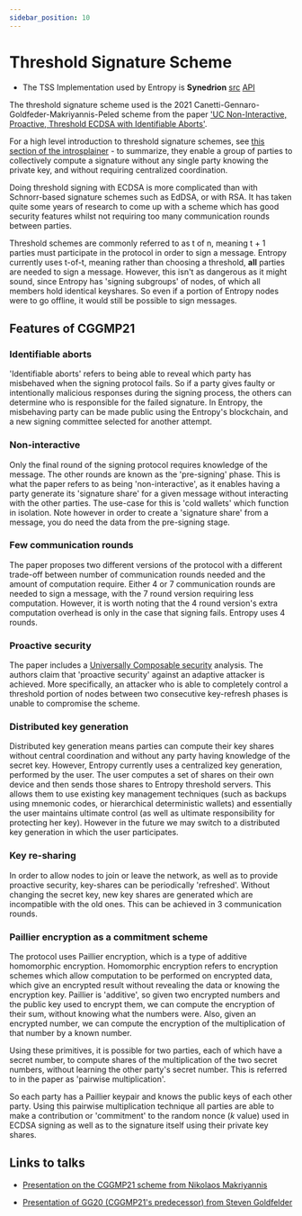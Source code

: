 ```yaml
---
sidebar_position: 10
---
```


# Threshold Signature Scheme

- The TSS Implementation used by Entropy is **Synedrion** [src](https://github.com/entropyxyz/synedrion) [API](https://entropy-api-docs.vercel.app/synedrion/synedrion/index.html)

The threshold signature scheme used is the 2021 Canetti-Gennaro-Goldfeder-Makriyannis-Peled scheme from the paper ['UC Non-Interactive, Proactive, Threshold ECDSA with Identifiable Aborts'](https://eprint.iacr.org/2021/060).

For a high level introduction to threshold signature schemes, see [this section of the introsplainer](Intro#hello-i-would-like-one-cryptography) - to summarize, they enable a group of parties to collectively compute a signature without any single party knowing the private key, and without requiring centralized coordination.

Doing threshold signing with ECDSA is more complicated than with Schnorr-based signature schemes such as EdDSA, or with RSA. It has taken quite some years of research to come up with a scheme which has good security features whilst not requiring too many communication rounds between parties.
<!-- because $s$ computation is linear with Schnorr (explain) -->

<!-- Sigsk(M ) -->
<!-- Sample k ← Zq -->
<!-- R ← k · G = (rx, ry ) -->
<!-- r ← rx mod q -->
<!-- s ← k−1 (H(M ) + r · sk) mod q -->
<!-- return (r, s) -->

Threshold schemes are commonly referred to as t of n, meaning t + 1 parties must participate in the protocol in order to sign a message. Entropy currently uses t-of-t, meaning rather than choosing a threshold, **all** parties are needed to sign a message. However, this isn't as dangerous as it might sound, since Entropy has 'signing subgroups' of nodes, of which all members hold identical keyshares. So even if a portion of Entropy nodes were to go offline, it would still be possible to sign messages.

## Features of CGGMP21

### Identifiable aborts

'Identifiable aborts' refers to being able to reveal which party has misbehaved when the signing protocol fails. So if a party gives faulty or intentionally malicious responses during the signing process, the others can determine who is responsible for the failed signature. In Entropy, the misbehaving party can be made public using the Entropy's blockchain, and a new signing committee selected for another attempt.

### Non-interactive

Only the final round of the signing protocol requires knowledge of the message. The other rounds are known as the 'pre-signing' phase. This is what the paper refers to as being 'non-interactive', as it enables having a party generate its 'signature share' for a given message without interacting with the other parties. The use-case for this is 'cold wallets' which function in isolation. Note however in order to create a 'signature share' from a message, you do need the data from the pre-signing stage.

### Few communication rounds

The paper proposes two different versions of the protocol with a different trade-off between number of communication rounds needed and the amount of computation require. Either 4 or 7 communication rounds are needed to sign a message, with the 7 round version requiring less computation. However, it is worth noting that the 4 round version's extra computation overhead is only in the case that signing fails. Entropy uses 4 rounds.

### Proactive security

The paper includes a [Universally Composable security](https://eprint.iacr.org/2000/067.pdf) analysis. The authors claim that 'proactive security' against an adaptive attacker is achieved. More specifically, an attacker who is able to completely control a threshold portion of nodes between two consecutive key-refresh phases is unable to compromise the scheme.

### Distributed key generation

Distributed key generation means parties can compute their key shares without central coordination and without any party having knowledge of the secret key. However, Entropy currently uses a centralized key generation, performed by the user. The user computes a set of shares on their own device and then sends those shares to Entropy threshold servers. This allows them to use existing key management techniques (such as backups using mnemonic codes, or hierarchical deterministic wallets) and essentially the user maintains ultimate control (as well as ultimate responsibility for protecting her key). However in the future we may switch to a distributed key generation in which the user participates.

### Key re-sharing

In order to allow nodes to join or leave the network, as well as to provide proactive security, key-shares can be periodically 'refreshed'. Without changing the secret key, new key shares are generated which are incompatible with the old ones. This can be achieved in 3 communication rounds.

### Paillier encryption as a commitment scheme

The protocol uses Paillier encryption, which is a type of additive homomorphic encryption. Homomorphic encryption refers to encryption schemes which allow computation to be performed on encrypted data, which give an encrypted result without revealing the data or knowing the encryption key. Paillier is 'additive', so given two encrypted numbers and the public key used to encrypt them, we can compute the encryption of their sum, without knowing what the numbers were. Also, given an encrypted number, we can compute the encryption of the multiplication of that number by a known number. 

Using these primitives, it is possible for two parties, each of which have a secret number, to compute shares of the multiplication of the two secret numbers, without learning the other party's secret number. This is referred to in the paper as 'pairwise multiplication'.

So each party has a Paillier keypair and knows the public keys of each other party. Using this pairwise multiplication technique all parties are able to make a contribution or 'commitment' to the random nonce ($k$ value) used in ECDSA signing as well as to the signature itself using their private key shares.

## Links to talks

- [Presentation on the CGGMP21 scheme from Nikolaos Makriyannis](https://www.fireblocks.com/blog/ccs-threshold-ecdsa)

- [Presentation of GG20 (CGGMP21's predecessor) from Steven Goldfelder](https://youtu.be/wtxH3PuMAgQ)
